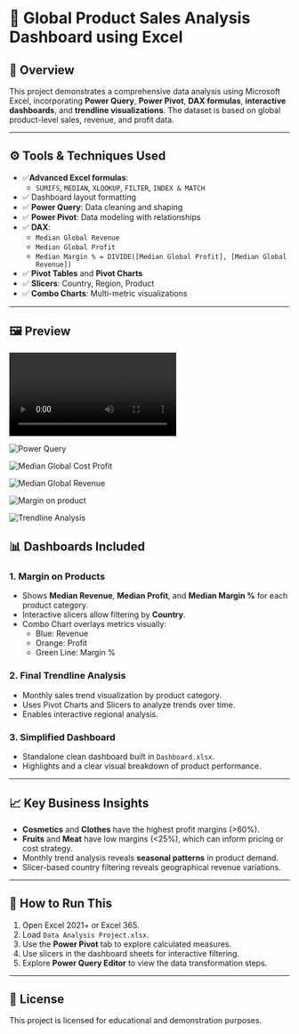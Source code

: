 # 🧮 Global Product Sales Analysis Dashboard using Excel

## 📌 Overview
This project demonstrates a comprehensive data analysis using Microsoft Excel, incorporating **Power Query**, **Power Pivot**, **DAX formulas**, **interactive dashboards**, and **trendline visualizations**. The dataset is based on global product-level sales, revenue, and profit data.

---

## ⚙️ Tools & Techniques Used

- ✅**Advanced Excel formulas**:
  - `SUMIFS`, `MEDIAN`, `XLOOKUP`, `FILTER`, `INDEX & MATCH`
- ✅ Dashboard layout formatting
- ✅ **Power Query**: Data cleaning and shaping
- ✅ **Power Pivot**: Data modeling with relationships
- ✅ **DAX**:
  - `Median Global Revenue`
  - `Median Global Profit`
  - `Median Margin % = DIVIDE([Median Global Profit], [Median Global Revenue])`
- ✅ **Pivot Tables** and **Pivot Charts**
- ✅ **Slicers**: Country, Region, Product
- ✅ **Combo Charts**: Multi-metric visualizations

---
## 🖼️ Preview


<video controls src="Dashboard.mp4" title="Title"></video>

![Power Query](https://github.com/user-attachments/assets/be2397c5-310a-46bf-8039-c97aab57a64c)

![Median Global Cost Profit](https://github.com/user-attachments/assets/360e58b1-bcf0-410f-aa9d-426db5d5fb9e)

![Median Global Revenue](https://github.com/user-attachments/assets/e95dcae8-7fd9-4e43-9919-0dd34c35c773)

![Margin on product](https://github.com/user-attachments/assets/3de7802e-507a-4ac4-b36f-3d8e29504cc9)

![Trendline Analysis](https://github.com/user-attachments/assets/4951563b-2943-4f5c-abe5-3bf1b3feff5e)




## 📊 Dashboards Included

### 1. Margin on Products
- Shows **Median Revenue**, **Median Profit**, and **Median Margin %** for each product category.
- Interactive slicers allow filtering by **Country**.
- Combo Chart overlays metrics visually:
  - Blue: Revenue
  - Orange: Profit
  - Green Line: Margin %

### 2. Final Trendline Analysis
- Monthly sales trend visualization by product category.
- Uses Pivot Charts and Slicers to analyze trends over time.
- Enables interactive regional analysis.

### 3. Simplified Dashboard
- Standalone clean dashboard built in `Dashboard.xlsx`.
- Highlights and a clear visual breakdown of product performance.


---

## 📈 Key Business Insights

- **Cosmetics** and **Clothes** have the highest profit margins (>60%).
- **Fruits** and **Meat** have low margins (<25%), which can inform pricing or cost strategy.
- Monthly trend analysis reveals **seasonal patterns** in product demand.
- Slicer-based country filtering reveals geographical revenue variations.

---

## 🚀 How to Run This

1. Open Excel 2021+ or Excel 365.
2. Load `Data Analysis Project.xlsx`.
3. Use the **Power Pivot** tab to explore calculated measures.
4. Use slicers in the dashboard sheets for interactive filtering.
5. Explore **Power Query Editor** to view the data transformation steps.

---


## 📎 License

This project is licensed for educational and demonstration purposes.


